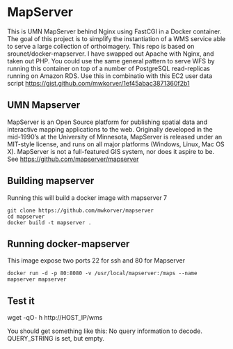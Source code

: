 # MapServer

This is UMN MapServer behind Nginx using FastCGI in a Docker container.
The goal of this project is to simplify the instantiation of a WMS service able to serve a large collection of orthoimagery. 
This repo is based on srounet/docker-mapserver. I have swapped out Apache with Nginx, and taken out PHP. You could use the same general pattern to serve WFS by running this container on top of a number of PostgreSQL read-replicas running on Amazon RDS.
Use this in combinatio with this EC2 user data script https://gist.github.com/mwkorver/1ef45abac3871360f2b1

## UMN Mapserver

MapServer is an Open Source platform for publishing spatial data and interactive mapping applications to the web. Originally developed in the mid-1990’s at the University of Minnesota, MapServer is released under an MIT-style license, and runs on all major platforms (Windows, Linux, Mac OS X). MapServer is not a full-featured GIS system, nor does it aspire to be.
See https://github.com/mapserver/mapserver 

## Building mapserver

Running this will build a docker image with mapserver 7

    git clone https://github.com/mwkorver/mapserver
    cd mapserver
    docker build -t mapserver .

## Running docker-mapserver

This image expose two ports 22 for ssh and 80 for Mapserver

    docker run -d -p 80:8080 -v /usr/local/mapserver:/maps --name mapserver mapserver

## Test it

wget -qO- h http://HOST_IP/wms

You should get something like this:
No query information to decode. QUERY_STRING is set, but empty. 
